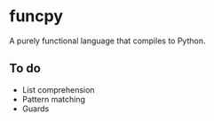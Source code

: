 # funcpy
A purely functional language that compiles to Python.

## To do
* List comprehension
* Pattern matching
* Guards
